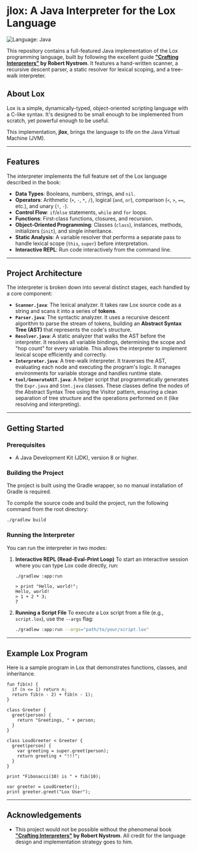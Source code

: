 # jlox: A Java Interpreter for the Lox Language

![Language: Java](https://img.shields.io/badge/language-Java-blue.svg)

This repository contains a full-featured Java implementation of the Lox programming language, built by following the excellent guide **["Crafting Interpreters"](https://craftinginterpreters.com/) by Robert Nystrom**. It features a hand-written scanner, a recursive descent parser, a static resolver for lexical scoping, and a tree-walk interpreter.

## About Lox

Lox is a simple, dynamically-typed, object-oriented scripting language with a C-like syntax. It's designed to be small enough to be implemented from scratch, yet powerful enough to be useful.

This implementation, **jlox**, brings the language to life on the Java Virtual Machine (JVM).

---

## Features

The interpreter implements the full feature set of the Lox language described in the book:

* **Data Types**: Booleans, numbers, strings, and `nil`.
* **Operators**: Arithmetic (`+`, `-`, `*`, `/`), logical (`and`, `or`), comparison (`<`, `>`, `==`, etc.), and unary (`!`, `-`).
* **Control Flow**: `if`/`else` statements, `while` and `for` loops.
* **Functions**: First-class functions, closures, and recursion.
* **Object-Oriented Programming**: Classes (`class`), instances, methods, initializers (`init`), and single inheritance.
* **Static Analysis**: A variable resolver that performs a separate pass to handle lexical scope (`this`, `super`) before interpretation.
* **Interactive REPL**: Run code interactively from the command line.

---

## Project Architecture

The interpreter is broken down into several distinct stages, each handled by a core component:

* **`Scanner.java`**: The lexical analyzer. It takes raw Lox source code as a string and scans it into a series of **tokens**.
* **`Parser.java`**: The syntactic analyzer. It uses a recursive descent algorithm to parse the stream of tokens, building an **Abstract Syntax Tree (AST)** that represents the code's structure.
* **`Resolver.java`**: A static analyzer that walks the AST before the interpreter. It resolves all variable bindings, determining the scope and "hop count" for every variable. This allows the interpreter to implement lexical scope efficiently and correctly.
* **`Interpreter.java`**: A tree-walk interpreter. It traverses the AST, evaluating each node and executing the program's logic. It manages environments for variable storage and handles runtime state.
* **`tool/GenerateAST.java`**: A helper script that programmatically generates the `Expr.java` and `Stmt.java` classes. These classes define the nodes of the Abstract Syntax Tree using the Visitor pattern, ensuring a clean separation of tree structure and the operations performed on it (like resolving and interpreting).

---

## Getting Started

### Prerequisites

* A Java Development Kit (JDK), version 8 or higher.

### Building the Project

The project is built using the Gradle wrapper, so no manual installation of Gradle is required.

To compile the source code and build the project, run the following command from the root directory:

```bash
./gradlew build
```

### Running the Interpreter

You can run the interpreter in two modes:

1.  **Interactive REPL (Read-Eval-Print Loop)**
    To start an interactive session where you can type Lox code directly, run:
    ```bash
    ./gradlew :app:run
    ```
    ```
    > print "Hello, world!";
    Hello, world!
    > 1 + 2 * 3;
    7
    ```

2.  **Running a Script File**
    To execute a Lox script from a file (e.g., `script.lox`), use the `--args` flag:
    ```bash
    ./gradlew :app:run --args="path/to/your/script.lox"
    ```

---

## Example Lox Program

Here is a sample program in Lox that demonstrates functions, classes, and inheritance.

```lox
fun fib(n) {
  if (n <= 1) return n;
  return fib(n - 2) + fib(n - 1);
}

class Greeter {
  greet(person) {
    return "Greetings, " + person;
  }
}

class LoudGreeter < Greeter {
  greet(person) {
    var greeting = super.greet(person);
    return greeting + "!!!";
  }
}

print "Fibonacci(10) is " + fib(10);

var greeter = LoudGreeter();
print greeter.greet("Lox User");
```

---

## Acknowledgements

* This project would not be possible without the phenomenal book **["Crafting Interpreters"](https://craftinginterpreters.com/) by Robert Nystrom**. All credit for the language design and implementation strategy goes to him.
